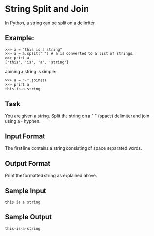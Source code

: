 # String Split and Join

In Python, a string can be split on a delimiter.

## Example:
```
>>> a = "this is a string"
>>> a = a.split(" ") # a is converted to a list of strings. 
>>> print a
['this', 'is', 'a', 'string']
```
Joining a string is simple:
```
>>> a = "-".join(a)
>>> print a
this-is-a-string 
```

## Task
You are given a string. Split the string on a " " (space) delimiter and join using a - hyphen.

## Input Format
The first line contains a string consisting of space separated words.

## Output Format
Print the formatted string as explained above.

## Sample Input
```
this is a string   
```

## Sample Output
```
this-is-a-string
```